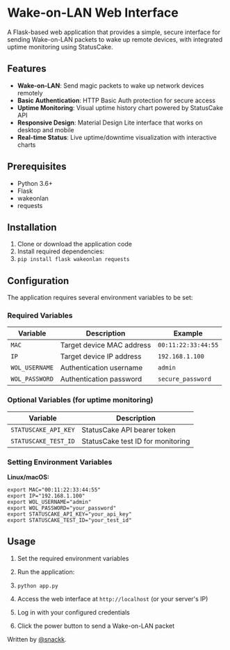 # Wake-on-LAN Web Interface

A Flask-based web application that provides a simple, secure interface for sending Wake-on-LAN packets to wake up remote devices, with integrated uptime monitoring using StatusCake.

## Features

- **Wake-on-LAN**: Send magic packets to wake up network devices remotely
- **Basic Authentication**: HTTP Basic Auth protection for secure access
- **Uptime Monitoring**: Visual uptime history chart powered by StatusCake API
- **Responsive Design**: Material Design Lite interface that works on desktop and mobile
- **Real-time Status**: Live uptime/downtime visualization with interactive charts

## Prerequisites

- Python 3.6+
- Flask
- wakeonlan
- requests

## Installation

1. Clone or download the application code
2. Install required dependencies:
3. `pip install flask wakeonlan requests`
 
 ## Configuration

The application requires several environment variables to be set:

### Required Variables

| Variable | Description | Example |
|----------|-------------|---------|
| `MAC` | Target device MAC address | `00:11:22:33:44:55` |
| `IP` | Target device IP address | `192.168.1.100` |
| `WOL_USERNAME` | Authentication username | `admin` |
| `WOL_PASSWORD` | Authentication password | `secure_password` |

### Optional Variables (for uptime monitoring)

| Variable | Description |
|----------|-------------|
| `STATUSCAKE_API_KEY` | StatusCake API bearer token |
| `STATUSCAKE_TEST_ID` | StatusCake test ID for monitoring |

### Setting Environment Variables

**Linux/macOS:**
```
export MAC="00:11:22:33:44:55"
export IP="192.168.1.100"
export WOL_USERNAME="admin"
export WOL_PASSWORD="your_password"
export STATUSCAKE_API_KEY="your_api_key"
export STATUSCAKE_TEST_ID="your_test_id"
```

## Usage

1. Set the required environment variables
2. Run the application:
3. `python app.py`

3. Access the web interface at `http://localhost` (or your server's IP)
4. Log in with your configured credentials
5. Click the power button to send a Wake-on-LAN packet

Written by [@snackk](https://github.com/snackk).
